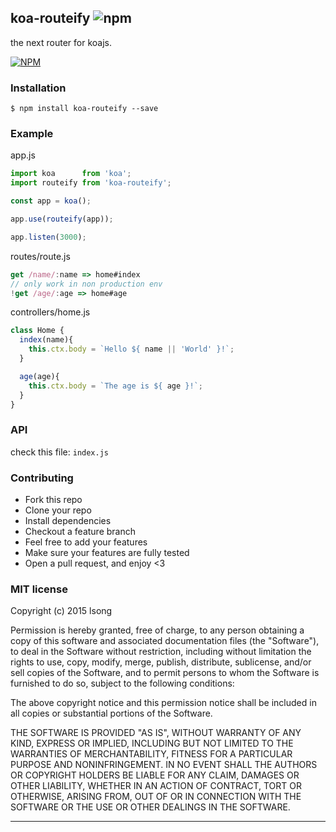 ## koa-routeify ![npm](https://badge.fury.io/js/koa-routeify.png)

the next router for koajs.

[![NPM](https://nodei.co/npm/koa-routeify.png?months=1&downloads=true&downloadRank=true&stars=true)](https://npmjs.org/koa-routeify)

### Installation

````
$ npm install koa-routeify --save
````

### Example

app.js

````javascript
import koa      from 'koa';
import routeify from 'koa-routeify';

const app = koa();

app.use(routeify(app));

app.listen(3000);
````
routes/route.js

```javascript
get /name/:name => home#index
// only work in non production env
!get /age/:age => home#age
```

controllers/home.js

```javascript
class Home {
  index(name){
    this.ctx.body = `Hello ${ name || 'World' }!`;
  }

  age(age){
    this.ctx.body = `The age is ${ age }!`;
  }
}
```

### API
check this file: `index.js`

### Contributing
- Fork this repo
- Clone your repo
- Install dependencies
- Checkout a feature branch
- Feel free to add your features
- Make sure your features are fully tested
- Open a pull request, and enjoy <3

### MIT license
Copyright (c) 2015 lsong

Permission is hereby granted, free of charge, to any person obtaining a copy
of this software and associated documentation files (the &quot;Software&quot;), to deal
in the Software without restriction, including without limitation the rights
to use, copy, modify, merge, publish, distribute, sublicense, and/or sell
copies of the Software, and to permit persons to whom the Software is
furnished to do so, subject to the following conditions:

The above copyright notice and this permission notice shall be included in
all copies or substantial portions of the Software.

THE SOFTWARE IS PROVIDED &quot;AS IS&quot;, WITHOUT WARRANTY OF ANY KIND, EXPRESS OR
IMPLIED, INCLUDING BUT NOT LIMITED TO THE WARRANTIES OF MERCHANTABILITY,
FITNESS FOR A PARTICULAR PURPOSE AND NONINFRINGEMENT. IN NO EVENT SHALL THE
AUTHORS OR COPYRIGHT HOLDERS BE LIABLE FOR ANY CLAIM, DAMAGES OR OTHER
LIABILITY, WHETHER IN AN ACTION OF CONTRACT, TORT OR OTHERWISE, ARISING FROM,
OUT OF OR IN CONNECTION WITH THE SOFTWARE OR THE USE OR OTHER DEALINGS IN
THE SOFTWARE.

---
